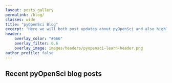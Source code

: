 ```yaml
---
layout: posts_gallery
permalink: /blog/
classes: wide
title: "pyOpenSci Blog"
excerpt: "Here we will both post updates about pyOpenSci and also highlight contributors. We will also highlight new packages that have been reviewed and accepted into the pyOpenSci ecosystem."
header:
    overlay_color: "#666"
    overlay_filter: 0.6
    overlay_image: images/headers/pyopensci-learn-header.png
author_profile: false
---
```


## Recent pyOpenSci blog posts

